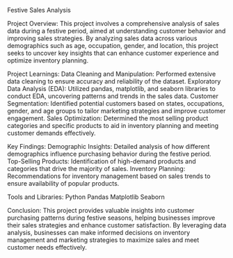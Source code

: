 Festive Sales Analysis

Project Overview:
This project involves a comprehensive analysis of sales data during a festive period, aimed at understanding customer behavior and improving sales strategies. By analyzing sales data across various demographics such as age, occupation, gender, and location, this project seeks to uncover key insights that can enhance customer experience and optimize inventory planning.

Project Learnings:
Data Cleaning and Manipulation: Performed extensive data cleaning to ensure accuracy and reliability of the dataset.
Exploratory Data Analysis (EDA): Utilized pandas, matplotlib, and seaborn libraries to conduct EDA, uncovering patterns and trends in the sales data.
Customer Segmentation: Identified potential customers based on states, occupations, gender, and age groups to tailor marketing strategies and improve customer engagement.
Sales Optimization: Determined the most selling product categories and specific products to aid in inventory planning and meeting customer demands effectively.

Key Findings:
Demographic Insights: Detailed analysis of how different demographics influence purchasing behavior during the festive period.
Top-Selling Products: Identification of high-demand products and categories that drive the majority of sales.
Inventory Planning: Recommendations for inventory management based on sales trends to ensure availability of popular products.

Tools and Libraries:
Python
Pandas
Matplotlib
Seaborn

Conclusion:
This project provides valuable insights into customer purchasing patterns during festive seasons, helping businesses improve their sales strategies and enhance customer satisfaction. By leveraging data analysis, businesses can make informed decisions on inventory management and marketing strategies to maximize sales and meet customer needs effectively.
